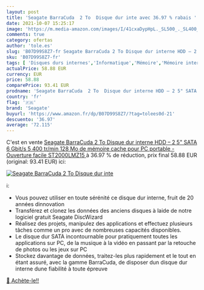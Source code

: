 ```yaml
---
layout: post
title: 'Seagate BarraCuda  2 To  Disque dur inte avec 36.97 % rabais '
date: 2021-10-07 15:25:17
image: 'https://m.media-amazon.com/images/I/41cxaDypHpL._SL500_._SL400_.jpg'
comments: true
category: ofertas
author: 'tole.es'
slug: 'B07D99S8Z7-fr Seagate BarraCuda 2 To Disque dur interne HDD – 2 5" SATA...'
sku: 'B07D99S8Z7-fr'
tags: [ 'Disques durs internes','Informatique','Mémoire','Mémoire interne','seagate', ]
actualPrice: 58.88 EUR
currency: EUR
price: 58.88
comparePrice: 93.41 EUR
prodname: 'Seagate BarraCuda  2 To  Disque dur interne HDD – 2 5" SATA 6 Gbit/s 5 400 tr/min  128 Mo de mémoire cache  pour PC portable - Ouverture facile  ST2000LMZ15 '
country: 'fr'
flag: '🇫🇷'
brand: 'Seagate'
buyurl: 'https://www.amazon.fr/dp/B07D99S8Z7/?tag=tolees0d-21'
descuento: '36.97'
average: '72.115'
---
```


C'est en vente [Seagate BarraCuda  2 To  Disque dur interne HDD – 2 5" SATA 6 Gbit/s 5 400 tr/min  128 Mo de mémoire cache  pour PC portable - Ouverture facile  ST2000LMZ15 ](https://www.amazon.fr/dp/B07D99S8Z7/?tag=tolees0d-21)  à  36.97 % de réduction, prix final  58.88 EUR (original: 93.41 EUR) ici:

[![Seagate BarraCuda  2 To  Disque dur inte](https://m.media-amazon.com/images/I/41cxaDypHpL._SL500_._SL400_.jpg)](https://www.amazon.fr/dp/B07D99S8Z7/?tag=tolees0d-21)

ℹ️:

- Vous pouvez utiliser en toute sérénité ce disque dur interne, fruit de 20 années dinnovation
- Transférez et clonez les données des anciens disques à laide de notre logiciel gratuit Seagate DiscWizard
- Réalisez des projets, manipulez des applications et effectuez plusieurs tâches comme un pro avec de nombreuses capacités disponibles.
- Le disque dur SATA incontournable pour pratiquement toutes les applications sur PC, de la musique à la vidéo en passant par la retouche de photos ou les jeux sur PC
- Stockez davantage de données, traitez-les plus rapidement et le tout en étant assuré, avec la gamme BarraCuda, de disposer dun disque dur interne dune fiabilité à toute épreuve

[🛒 Achète-le!!](https://www.amazon.fr/dp/B07D99S8Z7/?tag=tolees0d-21)

